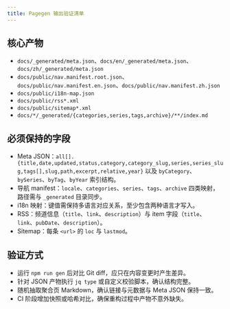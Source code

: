```yaml
---
title: Pagegen 输出验证清单
---
```


## 核心产物

- `docs/_generated/meta.json`、`docs/en/_generated/meta.json`、`docs/zh/_generated/meta.json`
- `docs/public/nav.manifest.root.json`、`docs/public/nav.manifest.en.json`、`docs/public/nav.manifest.zh.json`
- `docs/public/i18n-map.json`
- `docs/public/rss*.xml`
- `docs/public/sitemap*.xml`
- `docs/*/_generated/{categories,series,tags,archive}/**/index.md`

## 必须保持的字段

- Meta JSON：`all[].{title,date,updated,status,category,category_slug,series,series_slug,tags[],slug,path,excerpt,relative,year}` 以及 `byCategory`、`bySeries`、`byTag`、`byYear` 索引结构。
- 导航 manifest：`locale`、`categories`、`series`、`tags`、`archive` 四类映射，路径需与 `_generated` 目录同步。
- i18n 映射：键值需保持多语言对应关系，至少包含两种语言才写入。
- RSS：频道信息（`title`、`link`、`description`）与 item 字段（`title`、`link`、`pubDate`、`description`）。
- Sitemap：每条 `<url>` 的 `loc` 与 `lastmod`。

## 验证方式

- 运行 `npm run gen` 后对比 Git diff，应只在内容变更时产生差异。
- 针对 JSON 产物执行 `jq type` 或自定义校验脚本，确认结构完整。
- 随机抽取聚合页 Markdown，确认链接与元数据与 Meta JSON 保持一致。
- CI 阶段增加快照或哈希对比，确保重构过程中产物不意外缺失。 
